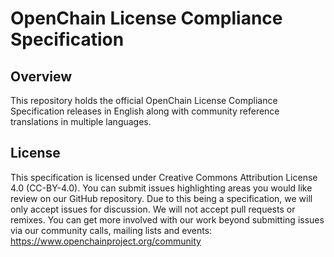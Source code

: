 # OpenChain License Compliance Specification

## Overview

This repository holds the official OpenChain License Compliance Specification releases in English along with community reference translations in multiple languages.

## License

This specification is licensed under Creative Commons Attribution License 4.0 (CC-BY-4.0). You can submit issues highlighting areas you would like review on our GitHub repository. Due to this being a specification, we will only accept issues for discussion. We will not accept pull requests or remixes. You can get more involved with our work beyond submitting issues via our community calls, mailing lists and events: https://www.openchainproject.org/community